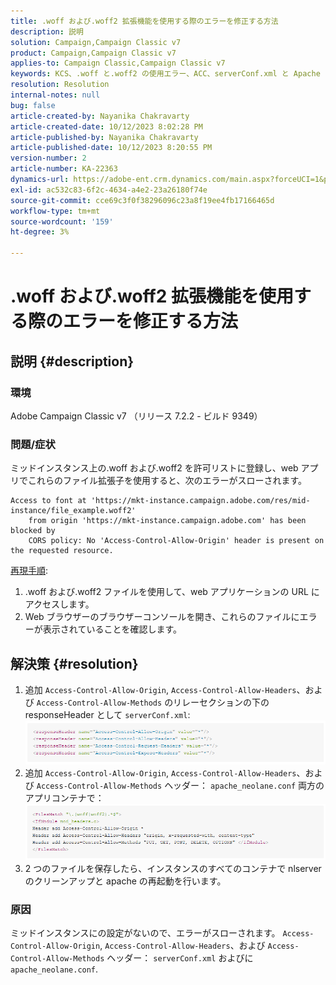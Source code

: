 ```yaml
---
title: .woff および.woff2 拡張機能を使用する際のエラーを修正する方法
description: 説明
solution: Campaign,Campaign Classic v7
product: Campaign,Campaign Classic v7
applies-to: Campaign Classic,Campaign Classic v7
keywords: KCS、.woff と.woff2 の使用エラー、ACC、serverConf.xml と Apache の設定が見つかりません
resolution: Resolution
internal-notes: null
bug: false
article-created-by: Nayanika Chakravarty
article-created-date: 10/12/2023 8:02:28 PM
article-published-by: Nayanika Chakravarty
article-published-date: 10/12/2023 8:20:55 PM
version-number: 2
article-number: KA-22363
dynamics-url: https://adobe-ent.crm.dynamics.com/main.aspx?forceUCI=1&pagetype=entityrecord&etn=knowledgearticle&id=03313b44-3a69-ee11-9ae7-6045bd0065b6
exl-id: ac532c83-6f2c-4634-a4e2-23a26180f74e
source-git-commit: cce69c3f0f38296096c23a8f19ee4fb17166465d
workflow-type: tm+mt
source-wordcount: '159'
ht-degree: 3%

---
```


# .woff および.woff2 拡張機能を使用する際のエラーを修正する方法

## 説明 {#description}


### 環境

Adobe Campaign Classic v7 （リリース 7.2.2 - ビルド 9349）

### 問題/症状

ミッドインスタンス上の.woff および.woff2 を許可リストに登録し、web アプリでこれらのファイル拡張子を使用すると、次のエラーがスローされます。


```
Access to font at 'https://mkt-instance.campaign.adobe.com/res/mid-instance/file_example.woff2'
    from origin 'https://mkt-instance.campaign.adobe.com' has been blocked by 
    CORS policy: No 'Access-Control-Allow-Origin' header is present on the requested resource.
```


<u>再現手順</u>:

1. .woff および.woff2 ファイルを使用して、web アプリケーションの URL にアクセスします。
2. Web ブラウザーのブラウザーコンソールを開き、これらのファイルにエラーが表示されていることを確認します。



## 解決策 {#resolution}


1. 追加 `Access-Control-Allow-Origin`, `Access-Control-Allow-Headers`、および `Access-Control-Allow-Methods` のリレーセクションの下の responseHeader として `serverConf.xml`:    ![](assets/02ae0a1c-2515-ee11-8f6e-6045bd0067ea.png)
2. 追加 `Access-Control-Allow-Origin`, `Access-Control-Allow-Headers`、および `Access-Control-Allow-Methods` ヘッダー： `apache_neolane.conf` 両方のアプリコンテナで：    ![](assets/f7215128-2515-ee11-8f6e-6045bd0067ea.png)
3. 2 つのファイルを保存したら、インスタンスのすべてのコンテナで nlserver のクリーンアップと apache の再起動を行います。


### 原因

ミッドインスタンスにの設定がないので、エラーがスローされます。 `Access-Control-Allow-Origin`, `Access-Control-Allow-Headers`、および `Access-Control-Allow-Methods` ヘッダー： `serverConf.xml` およびに `apache_neolane.conf`.

